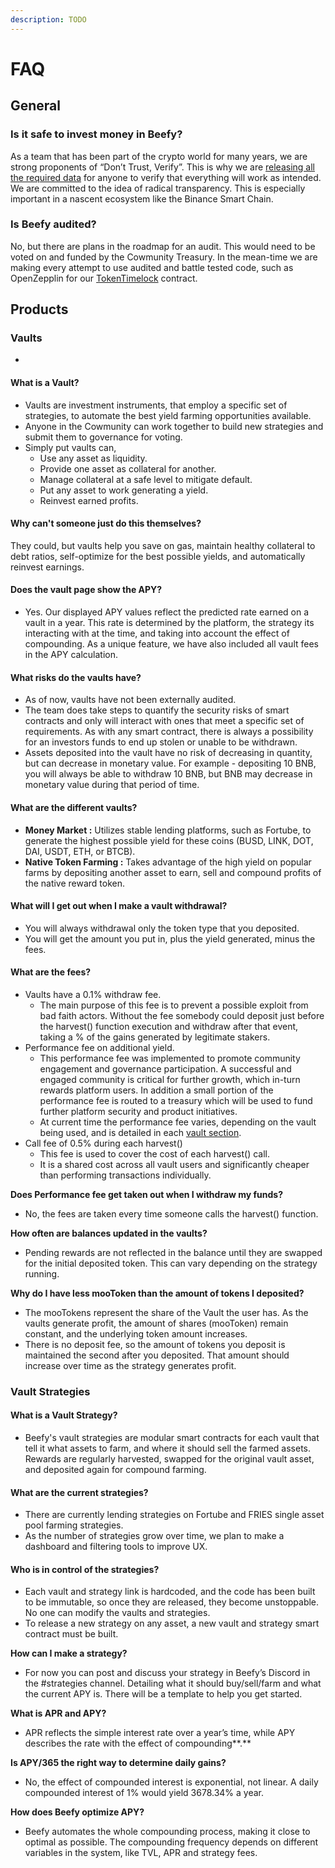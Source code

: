 ```yaml
---
description: TODO
---
```


# FAQ

## General <a id="general"></a>

### Is it safe to invest money in Beefy? <a id="is-it-safe-to-invest-money-in-beefy"></a>

As a team that has been part of the crypto world for many years, we are strong proponents of “Don’t Trust, Verify”. This is why we are [releasing all the required data](https://medium.com/beefyfinance/bifi-contracts-are-live-on-mainnet-6080577269d7) for anyone to verify that everything will work as intended. We are committed to the idea of radical transparency. This is especially important in a nascent ecosystem like the Binance Smart Chain.

### Is Beefy audited? <a id="is-beefy-audited"></a>

No, but there are plans in the roadmap for an audit. This would need to be voted on and funded by the Cowmunity Treasury. In the mean-time we are making every attempt to use audited and battle tested code, such as OpenZepplin for our [TokenTimelock](https://github.com/OpenZeppelin/openzeppelin-contracts/blob/release-v2.5.0/contracts/token/ERC20/TokenTimelock.sol) contract.

## Products <a id="products"></a>

### Vaults <a id="vaults"></a>

* 
#### What is a Vault? <a id="what-is-a-vault"></a>

* Vaults are investment instruments, that employ a specific set of strategies, to automate the best yield farming opportunities available.
* Anyone in the Cowmunity can work together to build new strategies and submit them to governance for voting.
* Simply put vaults can,
  * Use any asset as liquidity.
  * Provide one asset as collateral for another.
  * Manage collateral at a safe level to mitigate default.
  * Put any asset to work generating a yield.
  * Reinvest earned profits.

#### Why can't someone just do this themselves? <a id="why-cant-someone-just-do-this-themselves"></a>

They could, but vaults help you save on gas, maintain healthy collateral to debt ratios, self-optimize for the best possible yields, and automatically reinvest earnings.

#### Does the vault page show the APY? <a id="does-the-vault-page-show-the-apy"></a>

* Yes. Our displayed APY values reflect the predicted rate earned on a vault in a year. This rate is determined by the platform, the strategy its interacting with at the time, and taking into account the effect of compounding. As a unique feature, we have also included all vault fees in the APY calculation.

#### What risks do the vaults have? <a id="what-risks-do-the-vaults-have"></a>

* As of now, vaults have not been externally audited.
* The team does take steps to quantify the security risks of smart contracts and only will interact with ones that meet a specific set of requirements. As with any smart contract, there is always a possibility for an investors funds to end up stolen or unable to be withdrawn.
* Assets deposited into the vault have no risk of decreasing in quantity, but can decrease in monetary value. For example - depositing 10 BNB, you will always be able to withdraw 10 BNB, but BNB may decrease in monetary value during that period of time.

#### **What are the different vaults?** <a id="what-are-the-different-vaults"></a>

* **Money Market :** Utilizes stable lending platforms, such as Fortube, to generate the highest possible yield for these coins \(BUSD, LINK, DOT, DAI, USDT, ETH, or BTCB\).
* **Native Token Farming :** Takes advantage of the high yield on popular farms by depositing another asset to earn, sell and compound profits of the native reward token.

#### What will I get out when I make a vault withdrawal? <a id="what-will-i-get-out-when-i-make-a-vault-withdrawal"></a>

* You will always withdrawal only the token type that you deposited.
* You will get the amount you put in, plus the yield generated, minus the fees.

#### What are the fees? <a id="what-are-the-fees"></a>

* Vaults have a 0.1% withdraw fee.
  * The main purpose of this fee is to prevent a possible exploit from bad faith actors. Without the fee somebody could deposit just before the harvest\(\) function execution and withdraw after that event, taking a % of the gains generated by legitimate stakers.
* Performance fee on additional yield.
  * This performance fee was implemented to promote community engagement and governance participation. A successful and engaged community is critical for further growth, which in-turn rewards platform users. In addition a small portion of the performance fee is routed to a treasury which will be used to fund further platform security and product initiatives.
  * At current time the performance fee varies, depending on the vault being used, and is detailed in each [vault section]().
* Call fee of 0.5% during each harvest\(\)
  * This fee is used to cover the cost of each harvest\(\) call.
  * It is a shared cost across all vault users and significantly cheaper than performing transactions individually.

**Does Performance fee get taken out when I withdraw my funds?**

* No, the fees are taken every time someone calls the harvest\(\) function.

**How often are balances updated in the vaults?**

* Pending rewards are not reflected in the balance until they are swapped for the initial deposited token. This can vary depending on the strategy running.

**Why do I have less mooToken than the amount of tokens I deposited?**

* The mooTokens represent the share of the Vault the user has. As the vaults generate profit, the amount of shares \(mooToken\) remain constant, and the underlying token amount increases.
* There is no deposit fee, so the amount of tokens you deposit is maintained the second after you deposited. That amount should increase over time as the strategy generates profit.

### Vault Strategies <a id="vault-strategies"></a>

#### What is a Vault Strategy? <a id="what-is-a-vault-strategy"></a>

* Beefy's vault strategies are modular smart contracts for each vault that tell it what assets to farm, and where it should sell the farmed assets. Rewards are regularly harvested, swapped for the original vault asset, and deposited again for compound farming.

#### **What are the current strategies?** <a id="what-are-the-current-strategies"></a>

* There are currently lending strategies on Fortube and FRIES single asset pool farming strategies.
* As the number of strategies grow over time, we plan to make a dashboard and filtering tools to improve UX.

#### **Who is in control of the strategies?** <a id="who-is-in-control-of-the-strategies"></a>

* Each vault and strategy link is hardcoded, and the code has been built to be immutable, so once they are released, they become unstoppable. No one can modify the vaults and strategies.
* To release a new strategy on any asset, a new vault and strategy smart contract must be built.

**How can I make a strategy?**

* For now you can post and discuss your strategy in Beefy’s Discord in the \#strategies channel. Detailing what it should buy/sell/farm and what the current APY is. There will be a template to help you get started.

**What is APR and APY?**

* APR reflects the simple interest rate over a year’s time, while APY describes the rate with the effect of compounding**.**

**Is APY/365 the right way to determine daily gains?**

* No, the effect of compounded interest is exponential, not linear. A daily compounded interest of 1% would yield 3678.34% a year.

**How does Beefy optimize APY?**

* Beefy automates the whole compounding process, making it close to optimal as possible. The compounding frequency depends on different variables in the system, like TVL, APR and strategy fees.

​

​

**​**

**​**

​

#### ​ <a id="undefined"></a>

​

**​**

**​**

